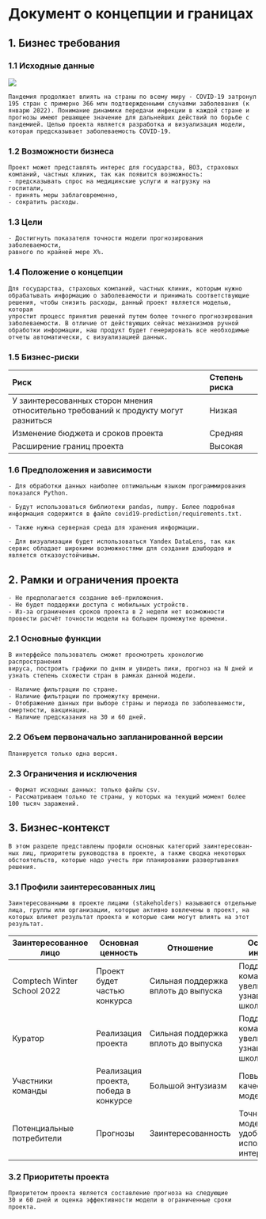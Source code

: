 # Документ о концепции и границах #

## 1. Бизнес требования ##

### 1.1 Исходные данные ###

![](https://i.ibb.co/0Kkd7Mn/Global-Spread-COVID-19-2.gif)

```
Пандемия продолжает влиять на страны по всему миру - COVID‐19 затронул 
195 стран с примерно 366 млн подтвержденными случаями заболевания (к 
январю 2022). Понимание динамики передачи инфекции в каждой стране и 
прогнозы имеют решающее значение для дальнейших действий по борьбе с 
пандемией. Целью проекта является разработка и визуализация модели, 
которая предсказывает заболеваемость COVID-19.
```

### 1.2 Возможности бизнеса ###

```
Проект может представлять интерес для государства, ВОЗ, страховых 
компаний, частных клиник, так как появится возможность:
- предсказывать спрос на медицинские услуги и нагрузку на
госпитали,
- принять меры заблаговременно, 
- сократить расходы.
```

### 1.3 Цели ###

```
- Достигнуть показателя точности модели прогнозирования заболеваемости, 
равного по крайней мере Х%.
```

### 1.4 Положение о концепции ###

```
Для государства, страховых компаний, частных клиник, которым нужно 
обрабатывать информацию о заболеваемости и принимать соответствующие 
решения, чтобы снизить расходы, данный проект является моделью, которая
упростит процесс принятия решений путем более точного прогнозирования 
заболеваемости. В отличие от действующих сейчас механизмов ручной 
обработки информации, наш продукт будет генерировать все необходимые
отчеты автоматически, с визуализацией данных.
```

### 1.5 Бизнес-риски ###


| **Риск**  | **Степень риска**  |
|:------------- |:---------------|
| У заинтересованных сторон мнения относительно требований к продукту могут разниться     | Низкая       | 
| Изменение бюджета и сроков проекта | Средняя      | 
| Расширение границ проекта | Высокая      | 


### 1.6 Предположения и зависимости ###

```
- Для обработки данных наиболее оптимальным языком программирования 
показался Python.

- Будут использоваться библиотеки pandas, numpy. Более подробная 
информация содержится в файле covid19-prediction/requirements.txt.

- Также нужна серверная среда для хранения информации.

- Для визуализации будет использоваться Yandex DataLens, так как 
сервис обладает широкими возможностями для создания дэшбордов и 
является отказоустойчивым.
```

## 2. Рамки и ограничения проекта ##

```
- Не предполагается создание веб-приложения.
- Не будет поддержки доступа с мобильных устройств.
- Из-за ограничения сроков проекта в 2 недели нет возможности 
провести расчёт точности модели на большем промежутке времени.
```

### 2.1 Основные функции ###

```
В интерфейсе пользователь сможет просмотреть хронологию распространения 
вируса, построить графики по дням и увидеть пики, прогноз на N дней и 
узнать степень схожести стран в рамках данной модели.

- Наличие фильтрации по стране.
- Наличие фильтрации по промежутку времени.
- Отображение данных при выборе страны и периода по заболеваемости,
смертности, вакцинации.
- Наличие предсказания на 30 и 60 дней.
```

### 2.2 Объем первоначально запланированной версии ###

```
Планируется только одна версия.
```

### 2.3 Ограничения и исключения ###

```
- Формат исходных данных: только файлы csv.
- Рассматриваем только те страны, у которых на текущий момент более 
100 тысяч заражений.
```

## 3. Бизнес-контекст ##

```
В этом разделе представлены профили основных категорий заинтересован-
ных лиц, приоритеты руководства в проекте, а также сводка некоторых 
обстоятельств, которые надо учесть при планировании развертывания 
решения.
```

### 3.1 Профили заинтересованных лиц ###

```
Заинтересованными в проекте лицами (stakeholders) называются отдельные
лица, группы или организации, которые активно вовлечены в проект, на 
которых влияет результат проекта и которые сами могут влиять на этот 
результат.
```

| Заинтересованное лицо        | Основная ценность                                                                                           | Отношение                                                                                                                           | Основные интересы                                                                             | Ограничения                                                                                                           |
|------------------------------|-------------------------------------------------------------------------------------------------------------|-------------------------------------------------------------------------------------------------------------------------------------|-----------------------------------------------------------------------------------------------|-----------------------------------------------------------------------------------------------------------------------|
| Comptech Winter School 2022         | Проект будет частью конкурса | Сильная поддержка вплоть до выпуска| Поддержка команд, увеличение узнаваемости школы                       | Проекты должны быть выполнены в срок                                                                                                        |
| Куратор         | Реализация проекта | Сильная поддержка вплоть до выпуска         | Поддержка команд, увеличение узнаваемости школы                                                                       | Нет          |
| Участники команды | Реализация проекта, победа в конкурсе| Большой энтузиазм| Повышение качества модели                         | Нет                       |
| Потенциальные потребители      | Прогнозы          | Заинтересованность                          | Точность модели, удобство использования интерфейса                                      | Нет                                                                     |




### 3.2 Приоритеты проекта ###

```
Приоритетом проекта является составление прогноза на следующие 
30 и 60 дней и оценка эффективности модели в ограниченные сроки 
проекта. 
```
